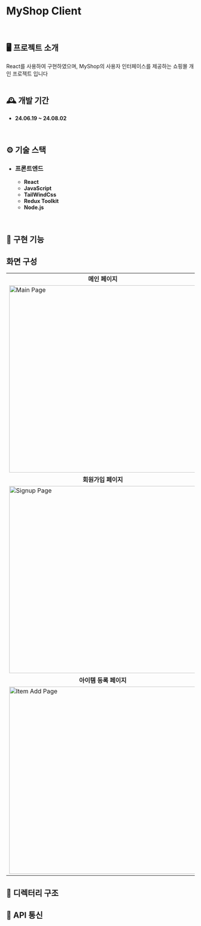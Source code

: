 # MyShop Client
<br />

## 🖥 프로젝트 소개
React를 사용하여 구현하였으며, MyShop의 사용자 인터페이스를 제공하는 쇼핑몰 개인 프로젝트 입니다
<br/>
<br/>

## 🕰 개발 기간
* **24.06.19 ~ 24.08.02**
<br/>

## ⚙ 기술 스택
* ### 프론트엔드
  * **React**
  * **JavaScript**
  * **TailWindCss**
  * **Redux Toolkit**
  * **Node.js**
<br/>

## 📌 구현 기능

## 화면 구성
<table>
  <tr>
    <td><div align="center">
      <strong>메인 페이지</strong>
    </td>
    <td><div align="center">
      <strong>회원가입 페이지</strong>
    </td>
  </tr>
  <tr>
    <td>
      <img src="https://github.com/user-attachments/assets/0f226bd2-2f9e-4b7a-91d7-52172ba5ee1c" alt="Main Page" width="500" height="500"/>
    </td>
    <td>
      <img src="https://github.com/user-attachments/assets/4a085f7e-be59-4883-9cad-5ce406e7f257" alt="Login Page" width="500" height="500"/>
    </td>
  </tr>
  <tr>
    <td><div align="center">
      <strong>회원가입 페이지</strong>
    </td>
    <td><div align="center">
      <strong>유효성 체크</strong>
    </td>
  </tr>
  <tr>
    <td>
      <img src="https://github.com/user-attachments/assets/7f64ad85-e47f-4a46-b4fb-d72dc9700794" alt="Signup Page" width="500" height="500"/>
    </td>
    <td>
      <img src="https://github.com/user-attachments/assets/2e15a94c-cdea-4647-abf5-ef5d824a76e7" alt="Signup Check Page" width="500" height="500"/>
    </td>
  </tr>
  <tr>
    <td><div align="center">
      <strong>아이템 등록 페이지</strong>
    </td>
    <td><div align="center">
      <strong>아이템 조회 페이지</strong>
    </td>
  </tr>
  <tr>
    <td>
      <img src="https://github.com/user-attachments/assets/63f1045a-b0aa-4683-9966-09456f23930e" alt="Item Add Page" width="500" height="500"/>
    </td>
    <td>
      <img src="https://github.com/user-attachments/assets/ba4828eb-071e-40a9-aeaa-0b133ea5c1df" alt="Item Read Page" width="500" height="500"/>
    </td>
  </tr>
</table>


## 📂 디렉터리 구조

## 🔗 API 통신

